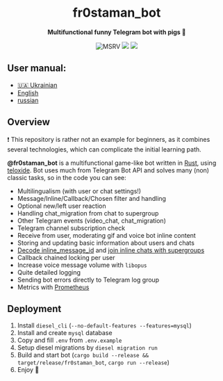 <div align="center">
  <h1>fr0staman_bot</h1>
  <p>
    <strong>Multifunctional funny Telegram bot with pigs 🐷</strong>
  </p>
  <p>

![MSRV](https://img.shields.io/badge/rustc-1.77+-ab6000.svg)
[![](https://img.shields.io/badge/Telegram-bot-blue?logo=telegram)](https://t.me/fr0staman_bot)
[![](https://img.shields.io/badge/Telegram-chat-blue?logo=telegram)](https://t.me/fr0staman_chat)

  </p>
</div>

## User manual:

- [🇺🇦 Ukrainian](https://telegra.ph/Help--fr0staman-bot-uk-08-05)
- [English](https://telegra.ph/Help--fr0staman-bot-en-08-05)
- [russian](https://telegra.ph/Help--fr0staman-bot-ru-08-05)

## Overview
❗️ This repository is rather not an example for beginners, as it combines several technologies, which can complicate the initial learning path.

**@fr0staman_bot** is a multifunctional game-like bot written in [Rust](https://www.rust-lang.org/), using [teloxide](https://github.com/teloxide/teloxide).
Bot uses much from Telegram Bot API and solves many (non) classic tasks, so in the code you can see:
- Multilingualism (with user or chat settings!)
- Message/Inline/Callback/Chosen filter and handling
- Optional new/left user reaction
- Handling chat_migration from chat to supergroup
- Other Telegram events (video_chat, chat_migration)
- Telegram channel subscription check
- Receive from user, moderating gif and voice bot inline content
- Storing and updating basic information about users and chats
- [Decode inline_message_id](https://github.com/fr0staman/fr0staman_bot/blob/master/src/utils/decode.rs) and [join inline chats with supergroups](https://github.com/fr0staman/fr0staman_bot/blob/master/src/handlers/callback.rs#L1160)
- Callback chained locking per user
- Increase voice message volume with `libopus`
- Quite detailed logging
- Sending bot errors directly to Telegram log group
- Metrics with [Prometheus](https://prometheus.io/)

## Deployment
1. Install `diesel_cli` (`--no-default-features --features=mysql`)
2. Install and create `mysql` database
3. Copy and fill `.env` from `.env.example`
4. Setup diesel migrations by `diesel migration run`
5. Build and start bot (`cargo build --release && target/release/fr0staman_bot`, `cargo run --release`)
6. Enjoy 🐽
